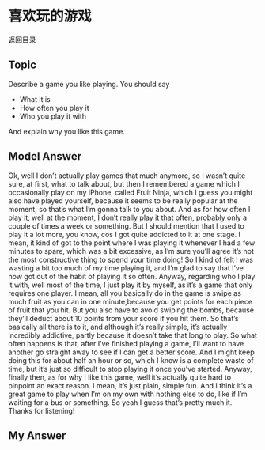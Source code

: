 # 喜欢玩的游戏
[返回目录](README.md)
## Topic
Describe a game you like playing. You should say
- What it is
- How often you play it
- Who you play it with

And explain why you like this game.
## Model Answer
Ok, well I don’t actually play games that much anymore, so I wasn’t quite sure, at first, what to talk about, but then I remembered a game which I occasionally play on my iPhone, called Fruit Ninja, which I guess you might also have played yourself, because it seems to be really popular at the moment, so that’s what I’m gonna talk to you about.
And as for how often I play it, well at the moment, I don’t really play it that often, probably only a couple of times a week or something. But I should mention that I used to play it a lot more, you know, cos I got quite addicted to it at one stage. I mean, it kind of got to the point where I was playing it whenever I had a few minutes to spare, which was a bit excessive, as I’m sure you’ll agree it’s not the most constructive thing to spend your time doing! So I kind of felt I was wasting a bit too much of my time playing it, and I’m glad to say that I’ve now got out of the habit of playing it so often.
Anyway, regarding who I play it with, well most of the time, I just play it by myself, as it’s a game that only requires one player. I mean, all you basically do in the game is swipe as much fruit as you can in one minute,because you get points for each piece of fruit that you hit. But you also have to avoid swiping the bombs, because they’ll deduct about 10 points from your score if you hit them. So that’s basically all there is to it, and although it’s really simple, it’s actually incredibly addictive, partly because it doesn’t take that long to play.
So what often happens is that, after I’ve finished playing a game, I’ll want to have another go straight away to see if I can get a better score. And I might keep doing this for about half an hour or so, which I know is a complete waste of time, but it’s just so difficult to stop playing it once you’ve started.
Anyway, finally then, as for why I like this game, well it’s actually quite hard to pinpoint an exact reason. I mean, it’s just plain, simple fun. And I think it’s a great game to play when I’m on my own with nothing else to do, like if I’m waiting for a bus or something.
So yeah I guess that’s pretty much it. Thanks for listening!
## My Answer


